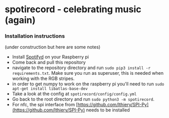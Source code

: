 # spotirecord - celebrating music (again)

### Installation instructions
(under construction but here are some notes)
+ Install [Spotifyd](https://spotifyd.github.io/spotifyd/installation/Raspberry-Pi.html) on your Raspberry pi
+ Come back and pull this repository 
+ navigate to the repository directory and run `sudo pip3 install -r requirements.txt`. Make sure you run as superuser, this is needed when working with the RGB stripes.
+ in order to get numpy to work on the raspberry pi you'll need to run `sudo apt-get install libatlas-base-dev`
+ Take a look at the config at ``spotirecord/config/config.yml``
+ Go back to the root directory and run ``sudo python3 -m spotirecord``.
+ For nfc, the spi interface from [https://github.com/lthiery/SPI-Py](https://github.com/lthiery/SPI-Py) needs to be installed
